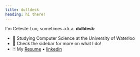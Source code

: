 ```yaml
---
title: dulldesk
heading: hi there!
---
```


I'm Celeste Luo, sometimes a.k.a. **dulldesk**:
- :paperclip: Studying Computer Science at the University of Waterloo
- :scroll: Check the sidebar for more on what I do!
- :black_joker: My [Resume](./Resume.pdf) • [linkedin](https://www.linkedin.com/in/celesteluo)
